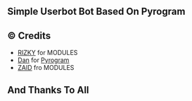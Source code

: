## Simple Userbot Bot Based On Pyrogram

## © Credits 
- [RIZKY](https://github.com/naya1503) for MODULES
- [Dan](https://github.com/delivrance) for [Pyrogram](https://github.com/pyrogram/pyrogram)
- [ZAID](https://github.com/ITZ-ZAID) fro MODULES
## And Thanks To All 